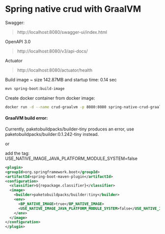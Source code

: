 # Spring native crud with GraalVM

Swagger:
> http://localhost:8080/swagger-ui/index.html

OpenAPI 3.0
> http://localhost:8080/v3/api-docs/

Actuator
> http://localhost:8080/actuator/health

Build image ~ size 142.87MB and startup time: 0.14 sec
```sh
mvn spring-boot:build-image
```

Create docker container from docker image:
```sh
docker run -d --name crud-graalvm -p 8080:8080 spring-native-crud-graalvm:0.0.1-SNAPSHOT
```

#### GraalVM build error:
Currently, paketobuildpacks/builder-tiny produces an error, use paketobuildpacks/builder:0.1.242-tiny instead.

or 

add the tag: USE_NATIVE_IMAGE_JAVA_PLATFORM_MODULE_SYSTEM=false

```xml
<plugin>
<groupId>org.springframework.boot</groupId>
<artifactId>spring-boot-maven-plugin</artifactId>
<configuration>
  <classifier>${repackage.classifier}</classifier>
  <image>
    <builder>paketobuildpacks/builder:tiny</builder>
    <env>
      <BP_NATIVE_IMAGE>true</BP_NATIVE_IMAGE>
      <USE_NATIVE_IMAGE_JAVA_PLATFORM_MODULE_SYSTEM>false</USE_NATIVE_IMAGE_JAVA_PLATFORM_MODULE_SYSTEM>
    </env>
  </image>
</configuration>
</plugin>
```
